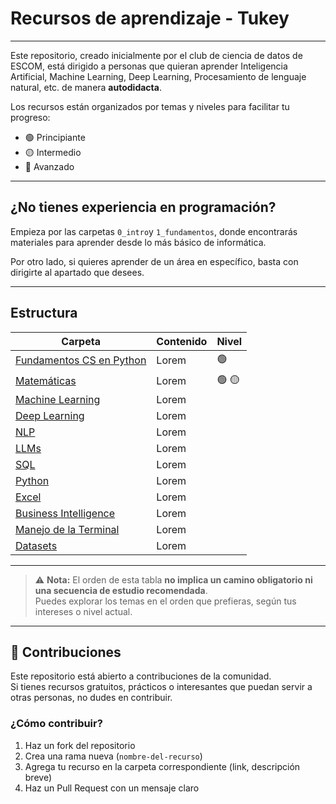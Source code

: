 # Recursos de aprendizaje - Tukey
---

Este repositorio, creado inicialmente por el club de ciencia de datos de ESCOM,  está dirigido a personas que quieran aprender Inteligencia Artificial, Machine Learning, Deep Learning, Procesamiento de lenguaje natural, etc. de manera **autodidacta**.

Los recursos están organizados por temas y niveles para facilitar tu progreso:

- 🟢 Principiante  
- 🟡 Intermedio  
- 🔴 Avanzado 

---

## ¿No tienes experiencia en programación?

Empieza por las carpetas `0_intro`y `1_fundamentos`, donde encontrarás materiales para aprender desde lo más básico de informática.

Por otro lado, si quieres aprender de un área en específico, basta con dirigirte al apartado que desees.

---

## Estructura

| Carpeta | Contenido | Nivel |
| ------- | --------- | ----- |
| [Fundamentos CS en Python](./1_fundamentos/Fundamentos.md) | Lorem | 🟢 |
| [Matemáticas](./2_mates/) | Lorem | 🟢 🟡 |
| [Machine Learning](./3_ml/) | Lorem | |
| [Deep Learning](./4_deepl/) | Lorem | |
| [NLP](./5_nlp/) | Lorem | |
| [LLMs](./6_llms/) | Lorem | |
| [SQL](./7_sql/) | Lorem | |
| [Python](./8_python/) | Lorem | |
| [Excel](./9_excel/)| Lorem | |
| [Business Intelligence](./10_bi/)| Lorem | |
| [Manejo de la Terminal](./Terminal/) | Lorem | |
| [Datasets](./Datasets/) | Lorem | |

---

> ⚠️ **Nota:** El orden de esta tabla **no implica un camino obligatorio ni una secuencia de estudio recomendada**.  
> Puedes explorar los temas en el orden que prefieras, según tus intereses o nivel actual.

---

## 🙌 Contribuciones

Este repositorio está abierto a contribuciones de la comunidad.  
Si tienes recursos gratuitos, prácticos o interesantes que puedan servir a otras personas, no dudes en contribuir.

### ¿Cómo contribuir?

1. Haz un fork del repositorio
2. Crea una rama nueva (`nombre-del-recurso`)
3. Agrega tu recurso en la carpeta correspondiente (link, descripción breve)
4. Haz un Pull Request con un mensaje claro
